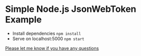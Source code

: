 # Simple Node.js JsonWebToken Example
- Install dependencies
``` npm install ```
- Serve on localhost:5000
``` npm start ```

 [Please let me know if you have any questions](https://www.linkedin.com/in/nihalyakut/)


